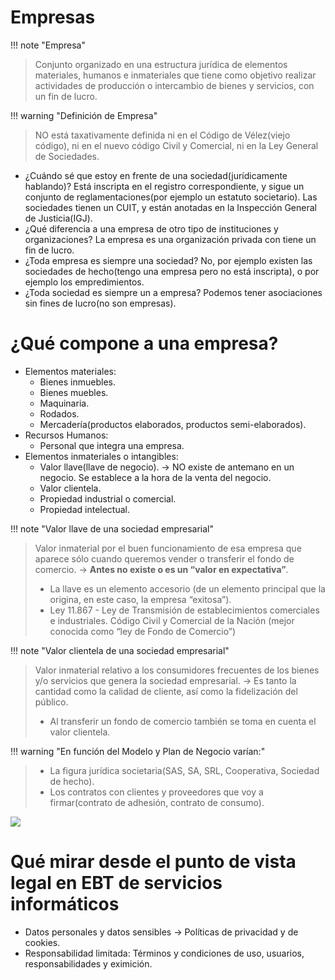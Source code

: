 # Empresas

!!! note "Empresa"
> Conjunto organizado en una estructura jurídica de elementos materiales, humanos e inmateriales que tiene como objetivo realizar actividades de producción o intercambio de bienes y servicios, con un fin de lucro.
 

!!! warning "Definición de Empresa"
> NO está taxativamente definida ni en el Código de Vélez(viejo código), ni en el nuevo código Civil y Comercial, ni en la Ley General de Sociedades.


- ¿Cuándo sé que estoy en frente de una sociedad(jurídicamente hablando)? Está inscripta en el registro correspondiente, y sigue un conjunto de reglamentaciones(por ejemplo un estatuto societario). Las sociedades tienen un CUIT, y están anotadas en la Inspección General de Justicia(IGJ).
- ¿Qué diferencia a una empresa de otro tipo de instituciones y organizaciones? La empresa es una organización privada con tiene un fin de lucro.
- ¿Toda empresa es siempre una sociedad? No, por ejemplo existen las sociedades de hecho(tengo una empresa pero no está inscripta), o por ejemplo los empredimientos.
- ¿Toda sociedad es siempre un a empresa? Podemos tener asociaciones sin fines de lucro(no son empresas).

# ¿Qué compone a una empresa?

- Elementos materiales:
	- Bienes inmuebles.
	- Bienes muebles.
	- Maquinaria.
	- Rodados.
	- Mercadería(productos elaborados, productos semi-elaborados).
- Recursos Humanos:
	- Personal que integra una empresa.
- Elementos inmateriales o intangibles:
	- Valor llave(llave de negocio). -> NO existe de antemano en un negocio. Se establece a la hora de la venta del negocio.
	- Valor clientela.
	- Propiedad industrial o comercial.
	- Propiedad intelectual.


!!! note "Valor llave de una sociedad empresarial"
> Valor inmaterial por el buen funcionamiento de esa empresa que aparece sólo cuando queremos vender o transferir el fondo de comercio. -> **Antes no existe o es un “valor en expectativa”**.
> - La llave es un elemento accesorio (de un elemento principal que la origina, en este caso, la empresa “exitosa”).
> - Ley 11.867 - Ley de Transmisión de establecimientos comerciales e industriales. Código Civil y Comercial de la Nación (mejor conocida como “ley de Fondo de Comercio”)


!!! note "Valor clientela de una sociedad empresarial"
> Valor inmaterial relativo a los consumidores frecuentes de los bienes y/o servicios que genera la sociedad empresarial. -> Es tanto la cantidad como la calidad de cliente, así como la fidelización del público.
> - Al transferir un fondo de comercio también se toma en cuenta el valor clientela.


!!! warning "En función del Modelo y Plan de Negocio varían:"
> - La figura jurídica societaria(SAS, SA, SRL, Cooperativa, Sociedad de hecho).
> - Los contratos con clientes y proveedores que voy a firmar(contrato de adhesión, contrato de consumo).

![](Pasted%20image%2020241105082319.png)

# Qué mirar desde el punto de vista legal en EBT de servicios informáticos

- Datos personales y datos sensibles -> Políticas de privacidad y de cookies.
- Responsabilidad limitada: Términos y condiciones de uso, usuarios, responsabilidades y eximición.
